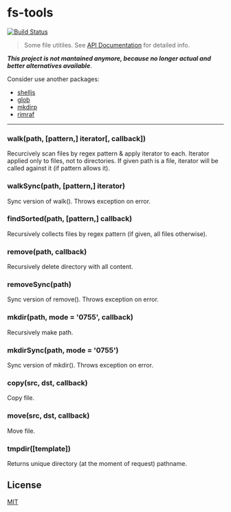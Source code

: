 fs-tools
========

[![Build Status](https://secure.travis-ci.org/nodeca/fs-tools.png)](http://travis-ci.org/nodeca/fs-tools)

> Some file utitiles. See [API Documentation](http://nodeca.github.com/fs-tools/#FsTools) for detailed info.

___This project is not mantained anymore, because no longer
actual and better alternatives available___.

Consider use another packages:

- [shelljs](https://www.npmjs.com/package/shelljs)
- [glob](https://www.npmjs.com/package/glob)
- [mkdirp](https://www.npmjs.com/package/mkdirp)
- [rimraf](https://www.npmjs.com/package/rimraf)

--------------------------------------------------------------------------------

### walk(path, [pattern,] iterator[, callback])

Recurcively scan files by regex pattern & apply iterator to each. Iterator
applied only to files, not to directories. If given path is a file, iterator
will be called against it (if pattern allows it).

### walkSync(path, [pattern,] iterator)

Sync version of walk(). Throws exception on error.


### findSorted(path, [pattern,] callback)

Recursively collects files by regex pattern (if given, all files otherwise).


### remove(path, callback)

Recursively delete directory with all content.

### removeSync(path)

Sync version of remove(). Throws exception on error.


### mkdir(path, mode = '0755', callback)

Recursively make path.

### mkdirSync(path, mode = '0755')

Sync version of mkdir(). Throws exception on error.


### copy(src, dst, callback)

Copy file.


### move(src, dst, callback)

Move file.


### tmpdir([template])

Returns unique directory (at the moment of request) pathname.


## License

[MIT](https://github.com/nodeca/fs-tools/blob/master/LICENSE)
